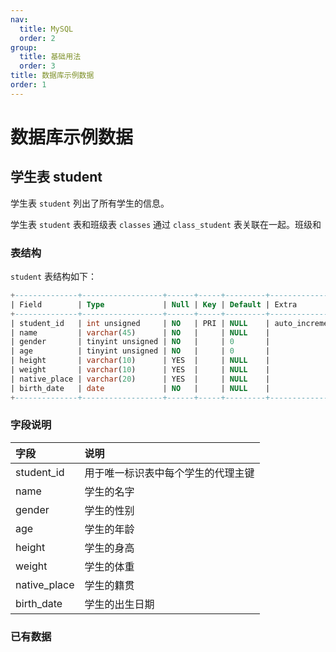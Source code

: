```yaml
---
nav:
  title: MySQL
  order: 2
group:
  title: 基础用法
  order: 3
title: 数据库示例数据
order: 1
---
```


# 数据库示例数据

## 学生表 student

学生表 `student` 列出了所有学生的信息。

学生表 `student` 表和班级表 `classes` 通过 `class_student` 表关联在一起。班级和

### 表结构

`student` 表结构如下：

```sql
+--------------+------------------+------+-----+---------+----------------+
| Field        | Type             | Null | Key | Default | Extra          |
+--------------+------------------+------+-----+---------+----------------+
| student_id   | int unsigned     | NO   | PRI | NULL    | auto_increment |
| name         | varchar(45)      | NO   |     | NULL    |                |
| gender       | tinyint unsigned | NO   |     | 0       |                |
| age          | tinyint unsigned | NO   |     | 0       |                |
| height       | varchar(10)      | YES  |     | NULL    |                |
| weight       | varchar(10)      | YES  |     | NULL    |                |
| native_place | varchar(20)      | YES  |     | NULL    |                |
| birth_date   | date             | NO   |     | NULL    |                |
+--------------+------------------+------+-----+---------+----------------+
```

### 字段说明

| 字段         | 说明                               |
| :----------- | :--------------------------------- |
| student_id   | 用于唯一标识表中每个学生的代理主键 |
| name         | 学生的名字                         |
| gender       | 学生的性别                         |
| age          | 学生的年龄                         |
| height       | 学生的身高                         |
| weight       | 学生的体重                         |
| native_place | 学生的籍贯                         |
| birth_date   | 学生的出生日期                     |

### 已有数据
